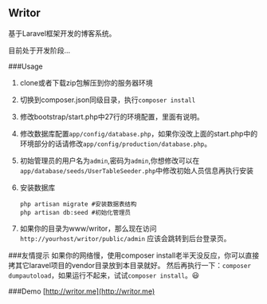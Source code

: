 ## Writor

基于Laravel框架开发的博客系统。

目前处于开发阶段...

###Usage
1. clone或者下载zip包解压到你的服务器环境
1. 切换到composer.json同级目录，执行`composer install`
1. 修改bootstrap/start.php中27行的环境配置，里面有说明。 
1. 修改数据库配置`app/config/database.php`，如果你没改上面的start.php中的环境部分的话请修改`app/config/production/database.php`。
1. 初始管理员的用户名为`admin`,密码为`admin`,你想修改可以在`app/database/seeds/UserTableSeeder.php`中修改初始人员信息再执行安装
1. 安装数据库

    ```
    php artisan migrate #安装数据表结构
    php artisan db:seed #初始化管理员
    ```

1. 如果你的目录为www/writor，那么现在访问`http://yourhost/writor/public/admin` 应该会跳转到后台登录页。

###友情提示
如果你的网络慢，使用composer install老半天没反应，你可以直接拷其它laravel项目的vendor目录放到本目录就好。
然后再执行一下：`composer dumpautoload`，如果运行不起来，试试`composer install`。:smiley:

###Demo
[http://writor.me](http://writor.me)
